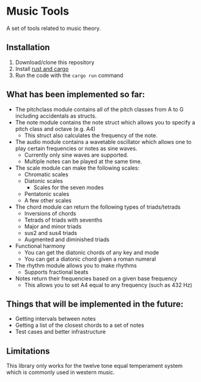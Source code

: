 # Music Tools

A set of tools related to music theory.

## Installation

1. Download/clone this repository
2. Install [rust and cargo](https://doc.rust-lang.org/book/ch01-01-installation.html)
3. Run the code with the `cargo run` command

## What has been implemented so far:

- The pitchclass module contains all of the pitch classes from A to G including accidentals as structs.
- The note module contains the note struct which allows you to specify a pitch class and octave (e.g. A4)
  - This struct also calculates the frequency of the note.
- The audio module contains a wavetable oscillator which allows one to play certain frequencies or notes as sine waves.
  - Currently only sine waves are supported.
  - Multiple notes can be played at the same time.
- The scale module can make the following scales:
  - Chromatic scales
  - Diatonic scales
    - Scales for the seven modes
  - Pentatonic scales
  - A few other scales
- The chord module can return the following types of triads/tetrads
  - Inversions of chords
  - Tetrads of triads with sevenths
  - Major and minor triads
  - sus2 and sus4 triads
  - Augmented and diminished triads
- Functional harmony
  - You can get the diatonic chords of any key and mode
  - You can get a diatonic chord given a roman numeral
- The rhythm module allows you to make rhythms
  - Supports fractional beats
- Notes return their frequencies based on a given base frequency
  - This allows you to set A4 equal to any frequency (such as 432 Hz)

## Things that will be implemented in the future:

- Getting intervals between notes
- Getting a list of the closest chords to a set of notes
- Test cases and better infrastructure

## Limitations

This library only works for the twelve tone equal temperament system which is commonly used in western music.